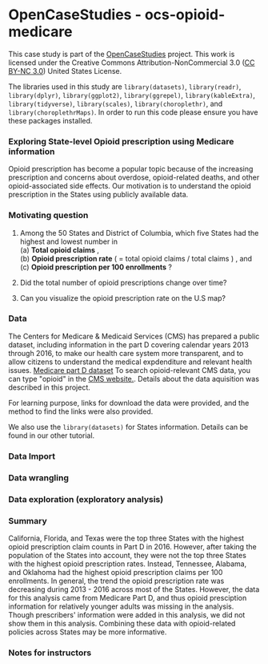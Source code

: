 # OpenCaseStudies - ocs-opioid-medicare 

This case study is part of the [OpenCaseStudies]() project. This work is licensed under the Creative Commons Attribution-NonCommercial 3.0 ([CC BY-NC 3.0](https://creativecommons.org/licenses/by-nc/3.0/us/)) United States License.

The libraries used in this study are `library(datasets)`, `library(readr)`, 
`library(dplyr)`, `library(ggplot2)`, `library(ggrepel)`, `library(kableExtra)`, 
`library(tidyverse)`, `library(scales)`, `library(choroplethr)`, 
and `library(choroplethrMaps)`. In order to run this code please ensure you have these packages installed.

### Exploring State-level Opioid prescription using Medicare information   

Opioid prescription has become a popular topic because of 
the increasing prescription and concerns about overdose, 
opioid-related deaths, and other opioid-associated side 
effects. Our motivation is to understand the opioid prescription in the States 
using publicly available data. 

### Motivating question

          
1. Among the 50 States and District of Columbia, 
which five States had the highest and lowest number in    
    (a) **Total opioid claims** ,   
    (b) **Opioid prescription rate** 
( = total opioid claims / total claims ) , and    
    (c) **Opioid prescription per 100 enrollments** ?       
        
2. Did the total number of opioid prescriptions change over time?    
       
3. Can you visualize the opioid prescription rate on the U.S map?   

       

### Data

The Centers for Medicare & Medicaid Services (CMS) has 
prepared a public dataset, including information in the part D
covering calendar years 2013 through 2016, to make
our health care system more transparent, and to allow 
citizens to understand the medical expdenditure and 
relevant health issues. 
[Medicare part D dataset](https://www.cms.gov/Research-Statistics-Data-and-Systems/Statistics-Trends-and-Reports/Medicare-Provider-Charge-Data/Downloads/Prescriber_Methods.pdf) 
 To search opioid-relevant CMS data, you can type "opioid" in 
the [CMS website.](https://data.cms.gov/browse?q=opioid). 
Details about the data aquisition was described in this 
project.
 
For learning purpose, links for download the data were provided, 
and the method to find the links were also provided.  

We also use the `library(datasets)` for States information. Details can be found 
in our other tutorial. 

### Data Import  
 

### Data wrangling 



### Data exploration (exploratory analysis)   


### Summary   

California, Florida, and Texas were the top three States with the highest opioid prescription claim counts in Part D in 2016. However, after taking the population of the States into account, they were not the top three States with the highest opioid prescription rates. Instead, Tennessee, Alabama, and Oklahoma had the highest opioid prescription claims per 100 enrollments. In general, the trend the opioid prescription rate was decreasing during 2013 - 2016 across most of the States. However, the data for 
this analysis came from Medicare Part D, and thus opioid presciption information for relatively younger adults was missing in the analysis. Though prescribers' 
information were added in this analysis, we did not show them in this analysis. 
Combining these data with opioid-related policies across States may be more informative. 

### Notes for instructors  

